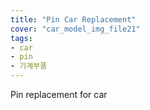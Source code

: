 ```yaml
---
title: "Pin Car Replacement"
cover: "car_model_img_file21"
tags:
- car
- pin
- 기계부품
---
```

Pin replacement for car